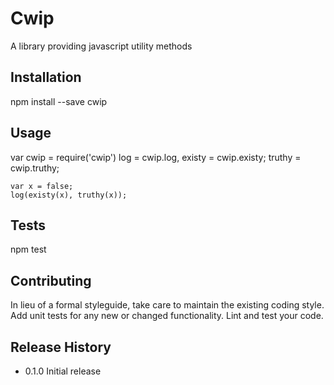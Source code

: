 Cwip
=========

A library providing javascript utility methods

## Installation

  npm install --save cwip

## Usage

  var cwip = require('cwip')
      log = cwip.log,
      existy = cwip.existy;
      truthy = cwip.truthy;

	var x = false;
	log(existy(x), truthy(x));

## Tests

  npm test

## Contributing

In lieu of a formal styleguide, take care to maintain the existing coding style.
Add unit tests for any new or changed functionality. Lint and test your code.

## Release History

* 0.1.0 Initial release
